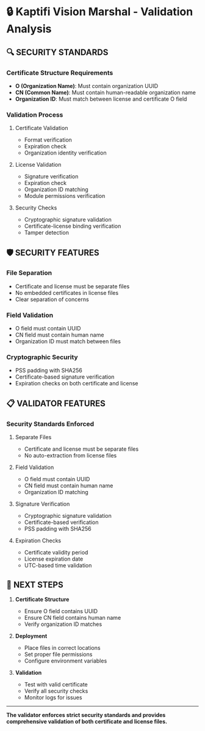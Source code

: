 # 🔒 Kaptifi Vision Marshal - Validation Analysis

## 🔍 SECURITY STANDARDS

### Certificate Structure Requirements
- **O (Organization Name)**: Must contain organization UUID
- **CN (Common Name)**: Must contain human-readable organization name
- **Organization ID**: Must match between license and certificate O field

### Validation Process
1. Certificate Validation
   - Format verification
   - Expiration check
   - Organization identity verification

2. License Validation
   - Signature verification
   - Expiration check
   - Organization ID matching
   - Module permissions verification

3. Security Checks
   - Cryptographic signature validation
   - Certificate-license binding verification
   - Tamper detection

## 🛡️ SECURITY FEATURES

### File Separation
- Certificate and license must be separate files
- No embedded certificates in license files
- Clear separation of concerns

### Field Validation
- O field must contain UUID
- CN field must contain human name
- Organization ID must match between files

### Cryptographic Security
- PSS padding with SHA256
- Certificate-based signature verification
- Expiration checks on both certificate and license

## 📋 VALIDATOR FEATURES

### Security Standards Enforced
1. Separate Files
   - Certificate and license must be separate files
   - No auto-extraction from license files

2. Field Validation
   - O field must contain UUID
   - CN field must contain human name
   - Organization ID matching

3. Signature Verification
   - Cryptographic signature validation
   - Certificate-based verification
   - PSS padding with SHA256

4. Expiration Checks
   - Certificate validity period
   - License expiration date
   - UTC-based time validation

## 🎯 NEXT STEPS

1. **Certificate Structure**
   - Ensure O field contains UUID
   - Ensure CN field contains human name
   - Verify organization ID matches

2. **Deployment**
   - Place files in correct locations
   - Set proper file permissions
   - Configure environment variables

3. **Validation**
   - Test with valid certificate
   - Verify all security checks
   - Monitor logs for issues

---

**The validator enforces strict security standards and provides comprehensive validation of both certificate and license files.** 